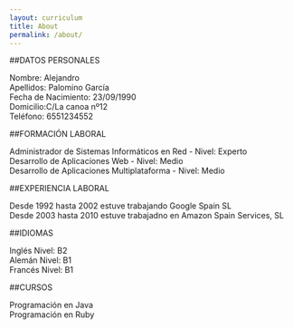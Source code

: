 ```yaml
---
layout: curriculum
title: About
permalink: /about/
---
```


##DATOS PERSONALES

Nombre: Alejandro  
Apellidos: Palomino García  
Fecha de Nacimiento: 23/09/1990  
Domicilio:C/La canoa nº12  
Teléfono: 6551234552  


##FORMACIÓN LABORAL

Administrador de Sistemas Informáticos en Red - Nivel: Experto  
Desarrollo de Aplicaciones Web - Nivel: Medio  
Desarrollo de Aplicaciones Multiplataforma - Nivel: Medio  


##EXPERIENCIA LABORAL

Desde 1992 hasta 2002 estuve trabajando Google Spain SL  
Desde 2003 hasta 2010 estuve trabajadno en Amazon Spain Services, SL  


##IDIOMAS

Inglés Nivel: B2  
Alemán Nivel: B1  
Francés Nivel: B1  


##CURSOS

Programación en Java  
Programación en Ruby  

